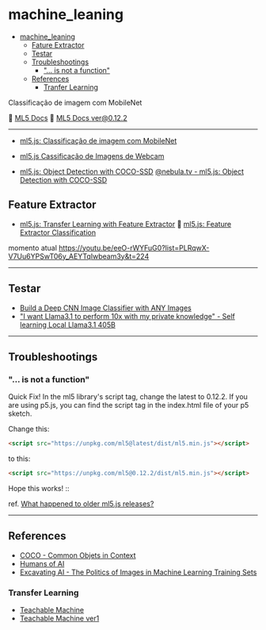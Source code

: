 # machine_leaning

- [machine\_leaning](#machine_leaning)
  - [Fature Extractor](#fature-extractor)
  - [Testar](#testar)
  - [Troubleshootings](#troubleshootings)
    - ["... is not a function"](#-is-not-a-function)
  - [References](#references)
    - [Tranfer Learning](#tranfer-learning)

Classificação de imagem com MobileNet

:link: [ML5 Docs](https://docs.ml5js.org/#/)
:link: [ML5 Docs ver@0.12.2](https://archive-docs.ml5js.org/#/)

----

- [ml5.js: Classificação de imagem com MobileNet](https://www.youtube.com/watch?v=yNkAuWz5lnY&list=PLRqwX-V7Uu6YPSwT06y_AEYTqIwbeam3y&index=4)

- [ml5.js Cassificação de Imagens de Webcam](https://www.youtube.com/watch?v=D9BoBSkLvFo&list=PLRqwX-V7Uu6YPSwT06y_AEYTqIwbeam3y&index=4)

- [ml5.js: Object Detection with COCO-SSD](https://www.youtube.com/watch?v=QEzRxnuaZCk&list=PLRqwX-V7Uu6YPSwT06y_AEYTqIwbeam3y&index=5)
[@nebula.tv - ml5.js: Object Detection with COCO-SSD](https://nebula.tv/videos/the-coding-train-ml5-js-object-detection-with-coco-ssd)

## Feature Extractor

- [ml5.js: Transfer Learning with Feature Extractor](https://www.youtube.com/watch?v=kRpZ5OqUY6Y&list=PLRqwX-V7Uu6YPSwT06y_AEYTqIwbeam3y&index=6)
:memo: [ml5.js: Feature Extractor Classification](https://www.youtube.com/watch?v=eeO-rWYFuG0&list=PLRqwX-V7Uu6YPSwT06y_AEYTqIwbeam3y&index=7)

momento atual 
https://youtu.be/eeO-rWYFuG0?list=PLRqwX-V7Uu6YPSwT06y_AEYTqIwbeam3y&t=224

----

## Testar

- [Build a Deep CNN Image Classifier with ANY Images](https://youtu.be/jztwpsIzEGc?si=zwTPbtSkkNzr0W-P)
- ["I want Llama3.1 to perform 10x with my private knowledge" - Self learning Local Llama3.1 405B](https://www.youtube.com/watch?v=2PKCOVqhngY)

----

## Troubleshootings

### "... is not a function"

Quick Fix!
In the ml5 library's script tag, change the latest to 0.12.2. If you are using p5.js, you can find the script tag in the index.html file of your p5 sketch.

Change this:

```html
<script src="https://unpkg.com/ml5@latest/dist/ml5.min.js"></script>
```

to this:

```html
<script src="https://unpkg.com/ml5@0.12.2/dist/ml5.min.js"></script>

```

Hope this works! ::

ref. [What happened to older ml5.js releases?](https://docs.ml5js.org/#/welcome/faq?id=what-happened-to-older-ml5js-releases)

----

## References

- [COCO - Common Objets in Context](https://cocodataset.org/#home)
- [Humans of AI](https://humans-of.ai/editorial/)
- [Excavating AI - The Politics of Images in Machine Learning Training Sets](https://excavating.ai/)

### Transfer Learning

- [Teachable Machine](https://teachablemachine.withgoogle.com/)
- [Teachable Machine ver1](https://teachablemachine.withgoogle.com/v1/)
